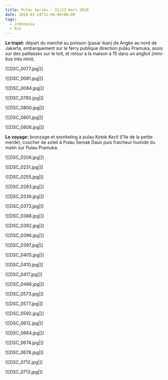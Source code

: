 ```yaml
---
title: Pulau Seribu - 22/23 mars 2010
date: 2010-03-24T15:58:00+00:00
tags:
  - indonesia
  - bio
---
```

**Le trajet:** départ du marché au poisson (pasar ikan) de Angke au nord de Jakarta, embarquement sur le ferry publique direction pulau Pramuka, assis sur des paillasses sur le toit, et retour à la maison à 15 dans un angkot (mini-bus très mini).

![[DSC_0077.jpg|]]

![[DSC_0081.jpg|]]

![[DSC_0084.jpg|]]

![[DSC_0780.jpg|]]

![[DSC_0800.jpg|]]

![[DSC_0801.jpg|]]

![[DSC_0808.jpg|]]

**Le voyage:** bronzage et snorkeling à pulau Kotok Kecil (l'île de la petite merde), coucher de soleil à Pulau Semak Daun puis fraicheur humide du matin sur Pulau Pramuka.

![[DSC_0206.jpg|]]

![[DSC_0231.jpg|]]

![[DSC_0255.jpg|]]

![[DSC_0293.jpg|]]

![[DSC_0339.jpg|]]

![[DSC_0373.jpg|]]

![[DSC_0388.jpg|]]

![[DSC_0392.jpg|]]

![[DSC_0396.jpg|]]

![[DSC_0397.jpg|]]

![[DSC_0405.jpg|]]

![[DSC_0410.jpg|]]

![[DSC_0417.jpg|]]

![[DSC_0486.jpg|]]

![[DSC_0573.jpg|]]

![[DSC_0577.jpg|]]

![[DSC_0592.jpg|]]

![[DSC_0612.jpg|]]

![[DSC_0664.jpg|]]

![[DSC_0674.jpg|]]

![[DSC_0678.jpg|]]

![[DSC_0712.jpg|]]

![[DSC_0713.jpg|]]